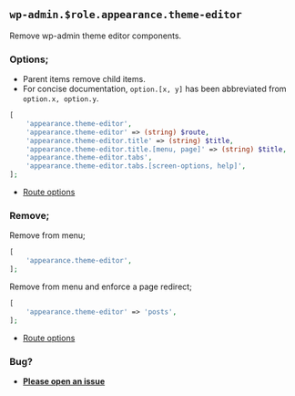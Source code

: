 ## `wp-admin.$role.appearance.theme-editor`

Remove wp-admin theme editor components.

### Options;

* Parent items remove child items. 
* For concise documentation, `option.[x, y]` has been abbreviated from `option.x, option.y`.

```php
[
    'appearance.theme-editor',
    'appearance.theme-editor' => (string) $route,
    'appearance.theme-editor.title' => (string) $title,
    'appearance.theme-editor.title.[menu, page]' => (string) $title,
    'appearance.theme-editor.tabs',
    'appearance.theme-editor.tabs.[screen-options, help]',
];
```

* [Route options](../route-options.md)

### Remove;

Remove from menu;

```php
[
    'appearance.theme-editor',
];
```

Remove from menu and enforce a page redirect;

```php
[
    'appearance.theme-editor' => 'posts',
];
```

* [Route options](../route-options.md)

### Bug?

* **[Please open an issue](https://github.com/soberwp/intervention/issues/new?title=[wp-admin.appearance.theme-editor]&labels=bug&assignees=darrenjacoby)**
